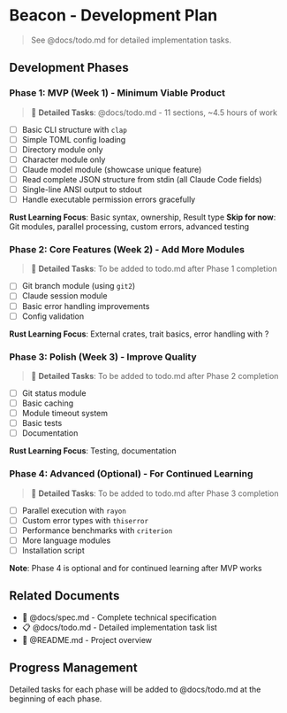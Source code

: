 # Beacon - Development Plan

> See @docs/todo.md for detailed implementation tasks.

## Development Phases

### Phase 1: MVP (Week 1) - Minimum Viable Product

> 📝 **Detailed Tasks**: @docs/todo.md - 11 sections, ~4.5 hours of work
- [ ] Basic CLI structure with `clap`
- [ ] Simple TOML config loading
- [ ] Directory module only
- [ ] Character module only
- [ ] Claude model module (showcase unique feature)
- [ ] Read complete JSON structure from stdin (all Claude Code fields)
- [ ] Single-line ANSI output to stdout
- [ ] Handle executable permission errors gracefully

**Rust Learning Focus**: Basic syntax, ownership, Result type
**Skip for now**: Git modules, parallel processing, custom errors, advanced testing

### Phase 2: Core Features (Week 2) - Add More Modules

> 📝 **Detailed Tasks**: To be added to todo.md after Phase 1 completion

- [ ] Git branch module (using `git2`)
- [ ] Claude session module
- [ ] Basic error handling improvements
- [ ] Config validation

**Rust Learning Focus**: External crates, trait basics, error handling with ?

### Phase 3: Polish (Week 3) - Improve Quality

> 📝 **Detailed Tasks**: To be added to todo.md after Phase 2 completion

- [ ] Git status module
- [ ] Basic caching
- [ ] Module timeout system
- [ ] Basic tests
- [ ] Documentation

**Rust Learning Focus**: Testing, documentation

### Phase 4: Advanced (Optional) - For Continued Learning

> 📝 **Detailed Tasks**: To be added to todo.md after Phase 3 completion
- [ ] Parallel execution with `rayon`
- [ ] Custom error types with `thiserror`
- [ ] Performance benchmarks with `criterion`
- [ ] More language modules
- [ ] Installation script

**Note**: Phase 4 is optional and for continued learning after MVP works

## Related Documents

- 📖 @docs/spec.md - Complete technical specification
- 📋 @docs/todo.md - Detailed implementation task list
- 🚀 @README.md - Project overview

## Progress Management

Detailed tasks for each phase will be added to @docs/todo.md at the beginning of each phase.
